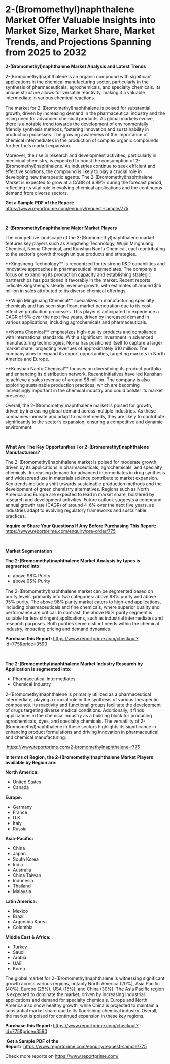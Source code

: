<p><h1>2-(Bromomethyl)naphthalene Market Offer Valuable Insights into Market Size, Market Share, Market Trends, and Projections Spanning from 2025 to 2032</h1></p><p><strong>2-(Bromomethyl)naphthalene Market Analysis and Latest Trends</strong></p>
<p><p>2-(Bromomethyl)naphthalene is an organic compound with significant applications in the chemical manufacturing sector, particularly in the synthesis of pharmaceuticals, agrochemicals, and specialty chemicals. Its unique structure allows for versatile reactivity, making it a valuable intermediate in various chemical reactions.</p><p>The market for 2-(Bromomethyl)naphthalene is poised for substantial growth, driven by increasing demand in the pharmaceutical industry and the rising need for advanced chemical products. As global markets evolve, there is a notable trend towards the development of environmentally friendly synthesis methods, fostering innovation and sustainability in production processes. The growing awareness of the importance of chemical intermediates in the production of complex organic compounds further fuels market expansion.</p><p>Moreover, the rise in research and development activities, particularly in medicinal chemistry, is expected to boost the consumption of 2-(Bromomethyl)naphthalene. As industries continue to seek efficient and effective solutions, the compound is likely to play a crucial role in developing new therapeutic agents. The 2-(Bromomethyl)naphthalene Market is expected to grow at a CAGR of 6.99% during the forecast period, reflecting its vital role in evolving chemical applications and the continuous demand from diverse sectors.</p></p>
<p><strong>Get a Sample PDF of the Report:&nbsp;</strong> <a href="https://www.reportprime.com/enquiry/request-sample/775?utm_campaign=3365&utm_medium=2&utm_source=Github&utm_content=ia&utm_term=18032025&utm_id=2-bromomethylnaphthalene">https://www.reportprime.com/enquiry/request-sample/775</a></p>
<p>&nbsp;</p>
<p><strong>2-(Bromomethyl)naphthalene Major Market Players</strong></p>
<p><p>The competitive landscape of the 2-(Bromomethyl)naphthalene market features key players such as Xingsheng Technology, Wujin Minghuang Chemical, Norna Chemical, and Kunshan Nanfu Chemical, each contributing to the sector's growth through unique products and strategies.</p><p>**Xingsheng Technology** is recognized for its strong R&D capabilities and innovative approaches in pharmaceutical intermediates. The company's focus on expanding its production capacity and establishing strategic partnerships has positioned it favorably in the market. Recent reports indicate Xingsheng's steady revenue growth, with estimates of around $15 million in sales attributed to its diverse chemical offerings.</p><p>**Wujin Minghuang Chemical** specializes in manufacturing specialty chemicals and has seen significant market penetration due to its cost-effective production processes. This player is anticipated to experience a CAGR of 5% over the next five years, driven by increased demand in various applications, including agrochemicals and pharmaceuticals.</p><p>**Norna Chemical** emphasizes high-quality products and compliance with international standards. With a significant investment in advanced manufacturing technologies, Norna has positioned itself to capture a larger market share, projecting revenues of approximately $10 million. The company aims to expand its export opportunities, targeting markets in North America and Europe.</p><p>**Kunshan Nanfu Chemical** focuses on diversifying its product portfolio and enhancing its distribution network. Recent initiatives have led Kunshan to achieve a sales revenue of around $8 million. The company is also exploring sustainable production practices, which are becoming increasingly important in the chemical industry and could bolster its market presence.</p><p>Overall, the 2-(Bromomethyl)naphthalene market is poised for growth, driven by increasing global demand across multiple industries. As these companies innovate and adapt to market needs, they are likely to contribute significantly to the sector’s expansion, ensuring a competitive and dynamic environment.</p></p>
<p>&nbsp;</p>
<p><strong>What Are The Key Opportunities For 2-(Bromomethyl)naphthalene Manufacturers?</strong></p>
<p><p>The 2-(Bromomethyl)naphthalene market is poised for moderate growth, driven by its applications in pharmaceuticals, agrochemicals, and specialty chemicals. Increasing demand for advanced intermediates in drug synthesis and widespread use in materials science contribute to market expansion. Key trends include a shift towards sustainable production methods and the development of green chemistry alternatives. Regions such as North America and Europe are expected to lead in market share, bolstered by research and development activities. Future outlook suggests a compound annual growth rate (CAGR) of around 4-6% over the next five years, as industries adapt to evolving regulatory frameworks and sustainable practices.</p></p>
<p><strong>Inquire or Share Your Questions If Any Before Purchasing This Report:</strong> <a href="https://www.reportprime.com/enquiry/pre-order/775?utm_campaign=3365&utm_medium=2&utm_source=Github&utm_content=ia&utm_term=18032025&utm_id=2-bromomethylnaphthalene">https://www.reportprime.com/enquiry/pre-order/775</a></p>
<p>&nbsp;</p>
<p><strong>Market Segmentation</strong></p>
<p><strong>The 2-(Bromomethyl)naphthalene Market Analysis by types is segmented into:</strong></p>
<p><ul><li>above 98% Purity</li><li>above 95% Purity</li></ul></p>
<p><p>The 2-(Bromomethyl)naphthalene market can be segmented based on purity levels, primarily into two categories: above 98% purity and above 95% purity. The above 98% purity market caters to high-end applications, including pharmaceuticals and fine chemicals, where superior quality and performance are critical. In contrast, the above 95% purity segment is suitable for less stringent applications, such as industrial intermediates and research purposes. Both purities serve distinct needs within the chemical industry, impacting pricing and demand dynamics.</p></p>
<p><strong>Purchase this Report:&nbsp;</strong><a href="https://www.reportprime.com/checkout?id=775&price=3590&utm_campaign=3365&utm_medium=2&utm_source=Github&utm_content=ia&utm_term=18032025&utm_id=2-bromomethylnaphthalene">https://www.reportprime.com/checkout?id=775&price=3590</a></p>
<p>&nbsp;</p>
<p><strong>The 2-(Bromomethyl)naphthalene Market Industry Research by Application is segmented into:</strong></p>
<p><ul><li>Pharmaceutical Intermediates</li><li>Chemical Industry</li></ul></p>
<p><p>2-(Bromomethyl)naphthalene is primarily utilized as a pharmaceutical intermediate, playing a crucial role in the synthesis of various therapeutic compounds. Its reactivity and functional groups facilitate the development of drugs targeting diverse medical conditions. Additionally, it finds applications in the chemical industry as a building block for producing agrochemicals, dyes, and specialty chemicals. The versatility of 2-(Bromomethyl)naphthalene in these sectors highlights its significance in enhancing product formulations and driving innovation in pharmaceutical and chemical manufacturing.</p></p>
<p><a href="https://www.reportprime.com/2-bromomethylnaphthalene-r775?utm_campaign=3365&utm_medium=2&utm_source=Github&utm_content=ia&utm_term=18032025&utm_id=2-bromomethylnaphthalene">&nbsp;https://www.reportprime.com/2-bromomethylnaphthalene-r775</a></p>
<p><strong>In terms of Region, the 2-(Bromomethyl)naphthalene Market Players available by Region are:</strong></p>
<p>
    <p> <strong> North America: </strong>
        <ul>
            <li>United States</li>
            <li>Canada</li>
        </ul>
        </p> 
    <p> <strong> Europe: </strong>
        <ul>
            <li>Germany</li>
            <li>France</li>
            <li>U.K.</li>
            <li>Italy</li>
            <li>Russia</li>
        </ul>
        </p> 
    <p> <strong> Asia-Pacific: </strong>
        <ul>
            <li>China</li>
            <li>Japan</li>
            <li>South Korea</li>
            <li>India</li>
            <li>Australia</li>
            <li>China Taiwan</li>
            <li>Indonesia</li>
            <li>Thailand</li>
            <li>Malaysia</li>
        </ul>
        </p> 
    <p> <strong> Latin America: </strong>
        <ul>
            <li>Mexico</li>
            <li>Brazil</li>
            <li>Argentina Korea</li>
            <li>Colombia</li>
        </ul>
        </p> 
    <p> <strong> Middle East & Africa: </strong>
        <ul>
            <li>Turkey</li>
            <li>Saudi</li>
            <li>Arabia</li>
            <li>UAE</li>
            <li>Korea</li>
        </ul>
    </p>
    </p>
<p><p>The global market for 2-(Bromomethyl)naphthalene is witnessing significant growth across various regions, notably North America (20%), Asia Pacific (40%), Europe (25%), USA (15%), and China (30%). The Asia Pacific region is expected to dominate the market, driven by increasing industrial applications and demand for specialty chemicals. Europe and North America also show healthy growth, while China is projected to maintain a substantial market share due to its flourishing chemical industry. Overall, the market is poised for continued expansion in these key regions.</p></p>
<p><strong>Purchase this Report: </strong><a href="https://www.reportprime.com/checkout?id=775&price=3590&utm_campaign=3365&utm_medium=2&utm_source=Github&utm_content=ia&utm_term=18032025&utm_id=2-bromomethylnaphthalene">https://www.reportprime.com/checkout?id=775&price=3590</a></p>
<p>&nbsp;<strong>Get a Sample PDF of the Report:&nbsp;&nbsp;</strong><a href="https://www.reportprime.com/enquiry/request-sample/775?utm_campaign=3365&utm_medium=2&utm_source=Github&utm_content=ia&utm_term=18032025&utm_id=2-bromomethylnaphthalene">https://www.reportprime.com/enquiry/request-sample/775</a></p>
<p><strong></strong></p>
<p>Check more reports on <a href="https://www.reportprime.com/?utm_campaign=3365&utm_medium=2&utm_source=Github&utm_content=ia&utm_term=18032025&utm_id=2-bromomethylnaphthalene">https://www.reportprime.com/</a></p>